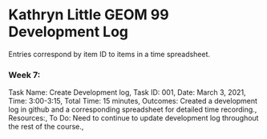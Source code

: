 # Kathryn Little GEOM 99 Development Log
Entries correspond by item ID to items in a time spreadsheet.

### Week 7:
Task Name: Create Development log,
Task ID: 001,
Date: March 3, 2021,
Time: 3:00-3:15,
Total Time: 15 minutes,
Outcomes: Created a development log in github and a corresponding spreadsheet for detailed time recording.,
Resources:, 
To Do: Need to continue to update development log throughout the rest of the course., 
